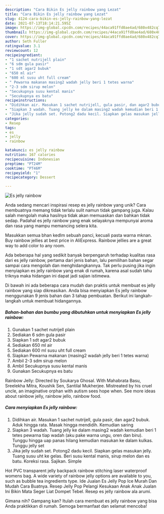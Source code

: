 ```yaml
---
description: "Cara Bikin Es jelly rainbow yang Lezat"
title: "Cara Bikin Es jelly rainbow yang Lezat"
slug: 4124-cara-bikin-es-jelly-rainbow-yang-lezat
date: 2021-07-13T18:14:21.595Z
image: https://img-global.cpcdn.com/recipes/44aca91ffd0ae4ad/680x482cq70/es-jelly-rainbow-foto-resep-utama.jpg
thumbnail: https://img-global.cpcdn.com/recipes/44aca91ffd0ae4ad/680x482cq70/es-jelly-rainbow-foto-resep-utama.jpg
cover: https://img-global.cpcdn.com/recipes/44aca91ffd0ae4ad/680x482cq70/es-jelly-rainbow-foto-resep-utama.jpg
author: Seth Fuller
ratingvalue: 3.1
reviewcount: 12
recipeingredient:
- "1 sachet nutrijell plain"
- "6 sdm gula pasir"
- "1 sdt agar2 bubuk"
- "650 ml air"
- "600 ml susu uht full cream"
- " Pewarna makanan masing2 wadah jelly beri 1 tetes warna"
- "2-3 sdm sirup melon"
- "Secukupnya susu kental manis"
- "Secukupnya es batu"
recipeinstructions:
- "Didihkan air. Masukan 1 sachet nutrijell, gula pasir, dan agar2 bubuk. Aduk hingga rata. Masak hingga mendidih. Kemudian saring"
- "Siapkan 3 wadah. Tuang jelly ke dalam masing2 wadah kemudian beri 1 tetes pewarna tiap wadah (aku pake warna ungu, oren dan biru). Tunggu hingga uap panas hilang kemudian masukan ke dalam kulkas. Tunggu jelly set"
- "Jika jelly sudah set. Potong2 dadu kecil. Siapkan gelas masukan jelly. Tuang susu uht ke gelas. Beri susu kental manis, sirup melon dan es batu. Koreksi rasa. Sajikan. Simple"
categories:
- Resep
tags:
- es
- jelly
- rainbow

katakunci: es jelly rainbow 
nutrition: 167 calories
recipecuisine: Indonesian
preptime: "PT24M"
cooktime: "PT46M"
recipeyield: "1"
recipecategory: Dessert

---
```



![Es jelly rainbow](https://img-global.cpcdn.com/recipes/44aca91ffd0ae4ad/680x482cq70/es-jelly-rainbow-foto-resep-utama.jpg)

Anda sedang mencari inspirasi resep es jelly rainbow yang unik? Cara membuatnya memang tidak terlalu sulit namun tidak gampang juga. Kalau salah mengolah maka hasilnya tidak akan memuaskan dan bahkan tidak sedap. Padahal es jelly rainbow yang enak selayaknya mempunyai aroma dan rasa yang mampu memancing selera kita.

Masukkan semua bhan kedlm sebuah panci, kecuali pasta warna mknan. Buy rainbow jellies at best price in AliExpress. Rainbow jellies are a great way to add color to any room.

Ada beberapa hal yang sedikit banyak berpengaruh terhadap kualitas rasa dari es jelly rainbow, pertama dari jenis bahan, lalu pemilihan bahan segar sampai cara mengolah dan menghidangkannya. Tak perlu pusing jika ingin menyiapkan es jelly rainbow yang enak di rumah, karena asal sudah tahu triknya maka hidangan ini dapat jadi sajian istimewa.


Di bawah ini ada beberapa cara mudah dan praktis untuk membuat es jelly rainbow yang siap dikreasikan. Anda bisa menyiapkan Es jelly rainbow menggunakan 9 jenis bahan dan 3 tahap pembuatan. Berikut ini langkah-langkah untuk membuat hidangannya.

<!--inarticleads1-->

##### Bahan-bahan dan bumbu yang dibutuhkan untuk menyiapkan Es jelly rainbow:

1. Gunakan 1 sachet nutrijell plain
1. Sediakan 6 sdm gula pasir
1. Siapkan 1 sdt agar2 bubuk
1. Sediakan 650 ml air
1. Sediakan 600 ml susu uht full cream
1. Siapkan  Pewarna makanan (masing2 wadah jelly beri 1 tetes warna)
1. Ambil 2-3 sdm sirup melon
1. Ambil Secukupnya susu kental manis
1. Gunakan Secukupnya es batu


Rainbow Jelly: Directed by Soukarya Ghosal. With Mahabrata Basu, Sreelekha Mitra, Koushik Sen, Santilal Mukherjee. Mistreated by his cruel uncle, an imaginative orphan with autism sees hope when. See more ideas about rainbow jelly, rainbow jello, rainbow food. 

<!--inarticleads2-->

##### Cara menyiapkan Es jelly rainbow:

1. Didihkan air. Masukan 1 sachet nutrijell, gula pasir, dan agar2 bubuk. Aduk hingga rata. Masak hingga mendidih. Kemudian saring
1. Siapkan 3 wadah. Tuang jelly ke dalam masing2 wadah kemudian beri 1 tetes pewarna tiap wadah (aku pake warna ungu, oren dan biru). Tunggu hingga uap panas hilang kemudian masukan ke dalam kulkas. Tunggu jelly set
1. Jika jelly sudah set. Potong2 dadu kecil. Siapkan gelas masukan jelly. Tuang susu uht ke gelas. Beri susu kental manis, sirup melon dan es batu. Koreksi rasa. Sajikan. Simple


Hot PVC transparent jelly backpack rainbow stitching laser waterproof womens bag. A wide variety of rainbow jelly options are available to you, such as bubble tea ingredients type. Ide Jualan Es Jelly Pop Ice Murah Dan Mudah Cara Buatnya. Resep Jelly Pop Pelangi Kesukaan Anak Anak Jualan Ini Bikin Mata Seger Liat Dompet Tebel. Resep es jelly rainbow ala arumi. 

Gimana nih? Gampang kan? Itulah cara membuat es jelly rainbow yang bisa Anda praktikkan di rumah. Semoga bermanfaat dan selamat mencoba!
